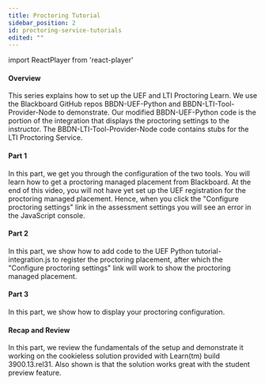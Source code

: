 ```yaml
---
title: Proctoring Tutorial
sidebar_position: 2
id: proctoring-service-tutorials
edited: ""
---
```


import ReactPlayer from 'react-player'

#### Overview

This series explains how to set up the UEF and LTI Proctoring Learn. We use the Blackboard GitHub repos BBDN-UEF-Python and BBDN-LTI-Tool-Provider-Node to demonstrate. Our modified BBDN-UEF-Python code is the portion of the integration that displays the proctoring settings to the instructor. The BBDN-LTI-Tool-Provider-Node code contains stubs for the LTI Proctoring Service.

#### Part 1

In this part, we get you through the configuration of the two tools. You will learn how to get a proctoring managed placement from Blackboard. At the end of this video, you will not have yet set up the UEF registration for the proctoring managed placement. Hence, when you click the "Configure proctoring settings" link in the assessment settings you will see an error in the JavaScript console.

<ReactPlayer playback={false} controls url="https://youtu.be/66bxP8Hm4kk"/>

#### Part 2

In this part, we show how to add code to the UEF Python tutorial-integration.js to register the proctoring placement, after which the "Configure proctoring settings" link will work to show the proctoring managed placement.

<ReactPlayer playback={false} controls url="https://youtu.be/bTSGkqcH9oU"/>

#### Part 3

In this part, we show how to display your proctoring configuration.

<ReactPlayer playback={false} controls url="https://youtu.be/DciK1YoaE6E"/>

#### Recap and Review

In this part, we review the fundamentals of the setup and demonstrate it working on the cookieless solution provided with Learn(tm) build 3900.13.rel31. Also shown is that the solution works great with the student preview feature.

<ReactPlayer playback={false} controls url="https://youtu.be/MRkJ3PHYoJo"/>
